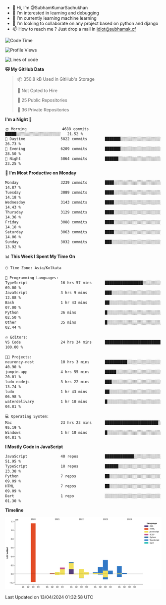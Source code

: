 - 👋 Hi, I’m @SubhamKumarSadhukhan
- 👀 I’m interested in learning and debugging
- 🌱 I’m currently learning machine learning
- 💞️ I’m looking to collaborate on any project based on python and django
- 📫 How to reach me ?
      Just drop a mail in idiot@subhamsk.cf

<!---
SubhamKumarSadhukhan/SubhamKumarSadhukhan is a ✨ special ✨ repository because its `README.md` (this file) appears on your GitHub profile.
You can click the Preview link to take a look at your changes.
--->


<!--START_SECTION:waka-->
![Code Time](http://img.shields.io/badge/Code%20Time-2%2C118%20hrs%2057%20mins-blue)

![Profile Views](http://img.shields.io/badge/Profile%20Views-0-blue)

![Lines of code](https://img.shields.io/badge/From%20Hello%20World%20I%27ve%20Written-2.6%20million%20lines%20of%20code-blue)

**🐱 My GitHub Data** 

> 📦 350.8 kB Used in GitHub's Storage 
 > 
> 🚫 Not Opted to Hire
 > 
> 📜 25 Public Repositories 
 > 
> 🔑 36 Private Repositories 
 > 
**I'm a Night 🦉** 

```text
🌞 Morning                4688 commits        █████░░░░░░░░░░░░░░░░░░░░   21.52 % 
🌆 Daytime                5822 commits        ███████░░░░░░░░░░░░░░░░░░   26.73 % 
🌃 Evening                6209 commits        ███████░░░░░░░░░░░░░░░░░░   28.50 % 
🌙 Night                  5064 commits        ██████░░░░░░░░░░░░░░░░░░░   23.25 % 
```
📅 **I'm Most Productive on Monday** 

```text
Monday                   3239 commits        ████░░░░░░░░░░░░░░░░░░░░░   14.87 % 
Tuesday                  3089 commits        ████░░░░░░░░░░░░░░░░░░░░░   14.18 % 
Wednesday                3143 commits        ████░░░░░░░░░░░░░░░░░░░░░   14.43 % 
Thursday                 3129 commits        ████░░░░░░░░░░░░░░░░░░░░░   14.36 % 
Friday                   3088 commits        ████░░░░░░░░░░░░░░░░░░░░░   14.18 % 
Saturday                 3063 commits        ████░░░░░░░░░░░░░░░░░░░░░   14.06 % 
Sunday                   3032 commits        ███░░░░░░░░░░░░░░░░░░░░░░   13.92 % 
```


📊 **This Week I Spent My Time On** 

```text
🕑︎ Time Zone: Asia/Kolkata

💬 Programming Languages: 
TypeScript               16 hrs 57 mins      █████████████████░░░░░░░░   69.00 % 
JavaScript               3 hrs 9 mins        ███░░░░░░░░░░░░░░░░░░░░░░   12.88 % 
Bash                     1 hr 43 mins        ██░░░░░░░░░░░░░░░░░░░░░░░   07.00 % 
Python                   36 mins             █░░░░░░░░░░░░░░░░░░░░░░░░   02.50 % 
Other                    35 mins             █░░░░░░░░░░░░░░░░░░░░░░░░   02.44 % 

🔥 Editors: 
VS Code                  24 hrs 34 mins      █████████████████████████   100.00 % 

🐱‍💻 Projects: 
neuroncy-nest            10 hrs 3 mins       ██████████░░░░░░░░░░░░░░░   40.90 % 
jumpin-app               4 hrs 55 mins       █████░░░░░░░░░░░░░░░░░░░░   20.01 % 
ludo-nodejs              3 hrs 22 mins       ███░░░░░░░░░░░░░░░░░░░░░░   13.74 % 
ludo                     1 hr 43 mins        ██░░░░░░░░░░░░░░░░░░░░░░░   06.98 % 
waterdelivary            1 hr 10 mins        █░░░░░░░░░░░░░░░░░░░░░░░░   04.81 % 

💻 Operating System: 
Mac                      23 hrs 23 mins      ████████████████████████░   95.19 % 
Windows                  1 hr 10 mins        █░░░░░░░░░░░░░░░░░░░░░░░░   04.81 % 
```

**I Mostly Code in JavaScript** 

```text
JavaScript               40 repos            █████████████░░░░░░░░░░░░   51.95 % 
TypeScript               18 repos            ██████░░░░░░░░░░░░░░░░░░░   23.38 % 
Python                   7 repos             ██░░░░░░░░░░░░░░░░░░░░░░░   09.09 % 
HTML                     7 repos             ██░░░░░░░░░░░░░░░░░░░░░░░   09.09 % 
Dart                     1 repo              ░░░░░░░░░░░░░░░░░░░░░░░░░   01.30 % 
```



**Timeline**

![Lines of Code chart](https://raw.githubusercontent.com/SubhamKumarSadhukhan/SubhamKumarSadhukhan/main/assets/bar_graph.png)


 Last Updated on 13/04/2024 01:32:58 UTC
<!--END_SECTION:waka-->
